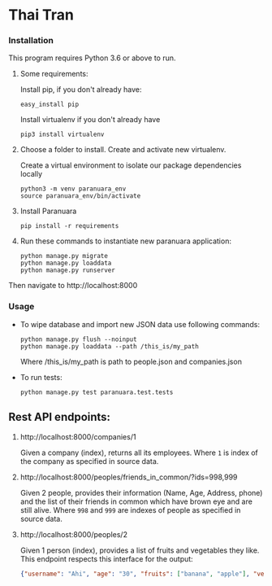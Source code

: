 # Thai Tran

### Installation

This program requires Python 3.6 or above to run.

1. Some requirements:

    Install pip, if you don't already have:

    ```commandline
    easy_install pip
    ```

    Install virtualenv if you don't already have

    ```commandline
    pip3 install virtualenv
    ```

 2. Choose a folder to install. Create and activate new virtualenv.

    Create a virtual environment to isolate our package dependencies locally
    ```
    python3 -m venv paranuara_env
    source paranuara_env/bin/activate
    ```

 3. Install Paranuara

    ```commandline
    pip install -r requirements
    ```

 4. Run these commands to instantiate new paranuara application:

    ```commandline
    python manage.py migrate
    python manage.py loaddata
    python manage.py runserver
    ```
Then navigate to http://localhost:8000

### Usage

* To wipe database and import new JSON data use following commands:

    ```commandline
    python manage.py flush --noinput
    python manage.py loaddata --path /this_is/my_path
    ```
    Where /this_is/my_path is path to people.json and companies.json

* To run tests:

    ```commandline
    python manage.py test paranuara.test.tests
    ```

## Rest API endpoints:

1. http://localhost:8000/companies/1

    Given a company (index), returns all its employees.
    Where `1` is index of the company as specified in source data.

2. http://localhost:8000/peoples/friends_in_common/?ids=998,999

    Given 2 people, provides their information (Name, Age, Address, phone) and
    the list of their friends in common which have brown eye and are still alive.
    Where `998` and `999` are indexes of people as specified in source data.

3. http://localhost:8000/peoples/2

    Given 1 person (index), provides a list of fruits and vegetables they like. This endpoint
    respects this interface for the output:
    ```json
    {"username": "Ahi", "age": "30", "fruits": ["banana", "apple"], "vegetables": ["beetroot", "lettuce"]}
    ```